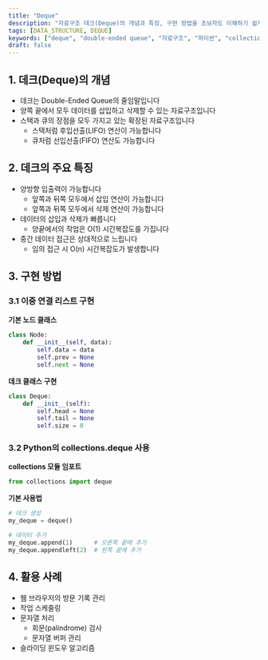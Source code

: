 ```yaml
---
title: "Deque"
description: "자료구조 데크(Deque)의 개념과 특징, 구현 방법을 초보자도 이해하기 쉽게 설명합니다. 이중 연결 리스트를 활용한 구현 방법과 파이썬의 collections.deque 사용법을 알아봅니다."
tags: [DATA_STRUCTURE, DEQUE]
keywords: ["deque", "double-ended queue", "자료구조", "파이썬", "collections.deque"]
draft: false
---
```


## 1. 데크(Deque)의 개념

* 데크는 Double-Ended Queue의 줄임말입니다
* 양쪽 끝에서 모두 데이터를 삽입하고 삭제할 수 있는 자료구조입니다
* 스택과 큐의 장점을 모두 가지고 있는 확장된 자료구조입니다
    * 스택처럼 후입선출(LIFO) 연산이 가능합니다
    * 큐처럼 선입선출(FIFO) 연산도 가능합니다

## 2. 데크의 주요 특징

* 양방향 입출력이 가능합니다
    * 앞쪽과 뒤쪽 모두에서 삽입 연산이 가능합니다
    * 앞쪽과 뒤쪽 모두에서 삭제 연산이 가능합니다
* 데이터의 삽입과 삭제가 빠릅니다
    * 양끝에서의 작업은 O(1) 시간복잡도를 가집니다
* 중간 데이터 접근은 상대적으로 느립니다
    * 임의 접근 시 O(n) 시간복잡도가 발생합니다

## 3. 구현 방법

### 3.1 이중 연결 리스트 구현

**기본 노드 클래스**
```python
class Node:
    def __init__(self, data):
        self.data = data
        self.prev = None
        self.next = None
```

**데크 클래스 구현**
```python
class Deque:
    def __init__(self):
        self.head = None
        self.tail = None
        self.size = 0
```

### 3.2 Python의 collections.deque 사용

**collections 모듈 임포트**
```python
from collections import deque
```

**기본 사용법**
```python
# 데크 생성
my_deque = deque()

# 데이터 추가
my_deque.append(1)      # 오른쪽 끝에 추가
my_deque.appendleft(2)  # 왼쪽 끝에 추가
```

## 4. 활용 사례

* 웹 브라우저의 방문 기록 관리
* 작업 스케줄링
* 문자열 처리
    * 회문(palindrome) 검사
    * 문자열 버퍼 관리
* 슬라이딩 윈도우 알고리즘
